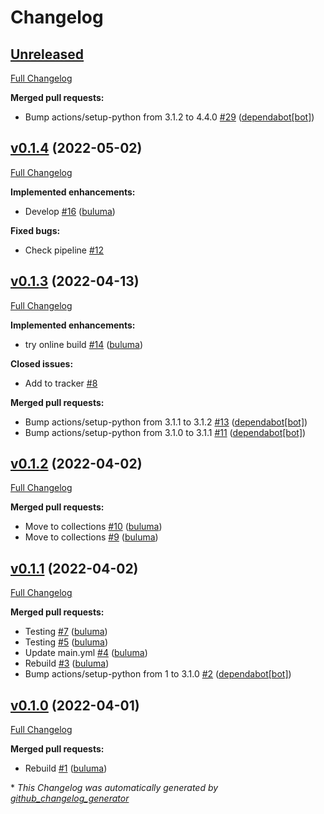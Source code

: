 # Changelog

## [Unreleased](https://github.com/buluma/ansible-role-telegraf/tree/HEAD)

[Full Changelog](https://github.com/buluma/ansible-role-telegraf/compare/v0.1.4...HEAD)

**Merged pull requests:**

- Bump actions/setup-python from 3.1.2 to 4.4.0 [\#29](https://github.com/buluma/ansible-role-telegraf/pull/29) ([dependabot[bot]](https://github.com/apps/dependabot))

## [v0.1.4](https://github.com/buluma/ansible-role-telegraf/tree/v0.1.4) (2022-05-02)

[Full Changelog](https://github.com/buluma/ansible-role-telegraf/compare/v0.1.3...v0.1.4)

**Implemented enhancements:**

- Develop [\#16](https://github.com/buluma/ansible-role-telegraf/pull/16) ([buluma](https://github.com/buluma))

**Fixed bugs:**

- Check pipeline [\#12](https://github.com/buluma/ansible-role-telegraf/issues/12)

## [v0.1.3](https://github.com/buluma/ansible-role-telegraf/tree/v0.1.3) (2022-04-13)

[Full Changelog](https://github.com/buluma/ansible-role-telegraf/compare/v0.1.2...v0.1.3)

**Implemented enhancements:**

- try online build [\#14](https://github.com/buluma/ansible-role-telegraf/pull/14) ([buluma](https://github.com/buluma))

**Closed issues:**

- Add to tracker [\#8](https://github.com/buluma/ansible-role-telegraf/issues/8)

**Merged pull requests:**

- Bump actions/setup-python from 3.1.1 to 3.1.2 [\#13](https://github.com/buluma/ansible-role-telegraf/pull/13) ([dependabot[bot]](https://github.com/apps/dependabot))
- Bump actions/setup-python from 3.1.0 to 3.1.1 [\#11](https://github.com/buluma/ansible-role-telegraf/pull/11) ([dependabot[bot]](https://github.com/apps/dependabot))

## [v0.1.2](https://github.com/buluma/ansible-role-telegraf/tree/v0.1.2) (2022-04-02)

[Full Changelog](https://github.com/buluma/ansible-role-telegraf/compare/v0.1.1...v0.1.2)

**Merged pull requests:**

- Move to collections [\#10](https://github.com/buluma/ansible-role-telegraf/pull/10) ([buluma](https://github.com/buluma))
- Move to collections [\#9](https://github.com/buluma/ansible-role-telegraf/pull/9) ([buluma](https://github.com/buluma))

## [v0.1.1](https://github.com/buluma/ansible-role-telegraf/tree/v0.1.1) (2022-04-02)

[Full Changelog](https://github.com/buluma/ansible-role-telegraf/compare/v0.1.0...v0.1.1)

**Merged pull requests:**

- Testing [\#7](https://github.com/buluma/ansible-role-telegraf/pull/7) ([buluma](https://github.com/buluma))
- Testing [\#5](https://github.com/buluma/ansible-role-telegraf/pull/5) ([buluma](https://github.com/buluma))
- Update main.yml [\#4](https://github.com/buluma/ansible-role-telegraf/pull/4) ([buluma](https://github.com/buluma))
- Rebuild [\#3](https://github.com/buluma/ansible-role-telegraf/pull/3) ([buluma](https://github.com/buluma))
- Bump actions/setup-python from 1 to 3.1.0 [\#2](https://github.com/buluma/ansible-role-telegraf/pull/2) ([dependabot[bot]](https://github.com/apps/dependabot))

## [v0.1.0](https://github.com/buluma/ansible-role-telegraf/tree/v0.1.0) (2022-04-01)

[Full Changelog](https://github.com/buluma/ansible-role-telegraf/compare/ab69e171f2f330aaf56053e4d96860abdf23d67f...v0.1.0)

**Merged pull requests:**

- Rebuild [\#1](https://github.com/buluma/ansible-role-telegraf/pull/1) ([buluma](https://github.com/buluma))



\* *This Changelog was automatically generated by [github_changelog_generator](https://github.com/github-changelog-generator/github-changelog-generator)*
